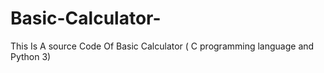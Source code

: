# Basic-Calculator-
This Is A source Code Of Basic Calculator ( C programming language and Python 3)
